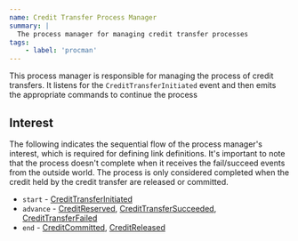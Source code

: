 ```yaml
---
name: Credit Transfer Process Manager
summary: |
  The process manager for managing credit transfer processes
tags:
    - label: 'procman'
---
```


This process manager is responsible for managing the process of credit transfers. It listens for the `CreditTransferInitiated` event and then emits the appropriate commands to continue the process

<Mermaid/>

## Interest
The following indicates the sequential flow of the process manager's interest, which is required for defining link definitions. It's important to note that the process doesn't complete when it receives the fail/succeed events from the outside world. The process is only considered completed when the credit held by the credit transfer are released or committed.

* `start` - [CreditTransferInitiated](../../events/CreditTransferInitiated)
* `advance` - [CreditReserved](../../events/CreditReserved), [CreditTransferSucceeded](../../events/CreditTransferSucceeded), [CreditTransferFailed](../../events/CreditTransferFailed)
* `end` - [CreditCommitted](../../events/CreditCommitted), [CreditReleased](../../events/CreditReleased)